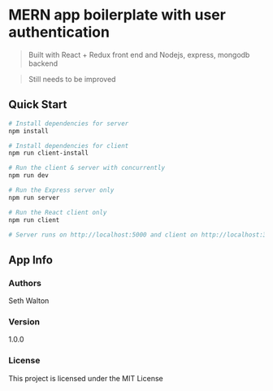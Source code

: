 # MERN app boilerplate with user authentication

> Built with React + Redux front end and Nodejs, express, mongodb backend

> Still needs to be improved

## Quick Start

``` bash
# Install dependencies for server
npm install

# Install dependencies for client
npm run client-install

# Run the client & server with concurrently
npm run dev

# Run the Express server only
npm run server

# Run the React client only
npm run client

# Server runs on http://localhost:5000 and client on http://localhost:3000
```

## App Info

### Authors

Seth Walton

### Version

1.0.0

### License

This project is licensed under the MIT License
